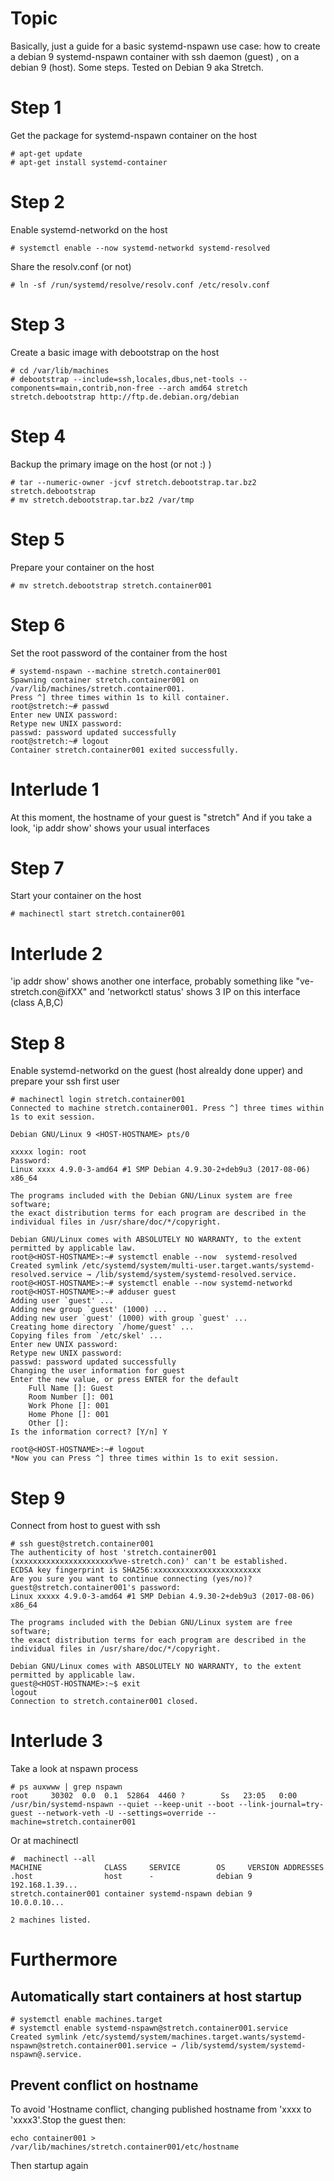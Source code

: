 # Topic
Basically, just a guide for a basic systemd-nspawn use case: how to create a debian 9 systemd-nspawn container with ssh daemon  (guest) , on a debian 9 (host). Some steps. Tested on Debian 9 aka Stretch.



# Step 1 
Get the package for systemd-nspawn container on the host
```
# apt-get update
# apt-get install systemd-container
```
# Step 2
Enable systemd-networkd on the host
```
# systemctl enable --now systemd-networkd systemd-resolved
```
Share the resolv.conf (or not)
```
# ln -sf /run/systemd/resolve/resolv.conf /etc/resolv.conf 
```
# Step 3
Create a basic image with debootstrap on the host
```
# cd /var/lib/machines
# debootstrap --include=ssh,locales,dbus,net-tools --components=main,contrib,non-free --arch amd64 stretch stretch.debootstrap http://ftp.de.debian.org/debian
```
# Step 4
Backup the primary image on the host (or not :) )
```
# tar --numeric-owner -jcvf stretch.debootstrap.tar.bz2 stretch.debootstrap
# mv stretch.debootstrap.tar.bz2 /var/tmp
```

# Step 5
Prepare your container on the host
```
# mv stretch.debootstrap stretch.container001
```
# Step 6
Set the root password of the container from the host
```
# systemd-nspawn --machine stretch.container001 
Spawning container stretch.container001 on /var/lib/machines/stretch.container001.
Press ^] three times within 1s to kill container.
root@stretch:~# passwd
Enter new UNIX password: 
Retype new UNIX password: 
passwd: password updated successfully
root@stretch:~# logout
Container stretch.container001 exited successfully.
```
# Interlude 1
At this moment, the hostname of your guest is "stretch"
And if you take a look, 'ip addr show' shows your usual interfaces


# Step 7
Start your container on the host
```
# machinectl start stretch.container001 
```

# Interlude 2
'ip addr show' shows another one interface, probably something like "ve-stretch.con@ifXX" and 'networkctl status' shows 3 IP on this interface (class A,B,C)

# Step 8
Enable systemd-networkd on the guest (host alrealdy done upper) and prepare your ssh first user
```
# machinectl login stretch.container001 
Connected to machine stretch.container001. Press ^] three times within 1s to exit session.

Debian GNU/Linux 9 <HOST-HOSTNAME> pts/0

xxxxx login: root
Password: 
Linux xxxx 4.9.0-3-amd64 #1 SMP Debian 4.9.30-2+deb9u3 (2017-08-06) x86_64

The programs included with the Debian GNU/Linux system are free software;
the exact distribution terms for each program are described in the
individual files in /usr/share/doc/*/copyright.

Debian GNU/Linux comes with ABSOLUTELY NO WARRANTY, to the extent
permitted by applicable law.
root@<HOST-HOSTNAME>:~# systemctl enable --now  systemd-resolved
Created symlink /etc/systemd/system/multi-user.target.wants/systemd-resolved.service → /lib/systemd/system/systemd-resolved.service.
root@<HOST-HOSTNAME>:~# systemctl enable --now systemd-networkd
root@<HOST-HOSTNAME>:~# adduser guest
Adding user `guest' ...
Adding new group `guest' (1000) ...
Adding new user `guest' (1000) with group `guest' ...
Creating home directory `/home/guest' ...
Copying files from `/etc/skel' ...
Enter new UNIX password: 
Retype new UNIX password: 
passwd: password updated successfully
Changing the user information for guest
Enter the new value, or press ENTER for the default
	Full Name []: Guest
	Room Number []: 001
	Work Phone []: 001
	Home Phone []: 001
	Other []: 
Is the information correct? [Y/n] Y

root@<HOST-HOSTNAME>:~# logout
*Now you can Press ^] three times within 1s to exit session.
```

# Step 9
Connect from host to guest with ssh
```
# ssh guest@stretch.container001
The authenticity of host 'stretch.container001 (xxxxxxxxxxxxxxxxxxxxxx%ve-stretch.con)' can't be established.
ECDSA key fingerprint is SHA256:xxxxxxxxxxxxxxxxxxxxxxxx
Are you sure you want to continue connecting (yes/no)?
guest@stretch.container001's password: 
Linux xxxxx 4.9.0-3-amd64 #1 SMP Debian 4.9.30-2+deb9u3 (2017-08-06) x86_64

The programs included with the Debian GNU/Linux system are free software;
the exact distribution terms for each program are described in the
individual files in /usr/share/doc/*/copyright.

Debian GNU/Linux comes with ABSOLUTELY NO WARRANTY, to the extent
permitted by applicable law.
guest@<HOST-HOSTNAME>:~$ exit
logout
Connection to stretch.container001 closed.
```



# Interlude 3
Take a look at nspawn process
```
# ps auxwww | grep nspawn
root     30302  0.0  0.1  52864  4460 ?        Ss   23:05   0:00 /usr/bin/systemd-nspawn --quiet --keep-unit --boot --link-journal=try-guest --network-veth -U --settings=override --machine=stretch.container001
```
Or at machinectl
```
#  machinectl --all
MACHINE              CLASS     SERVICE        OS     VERSION ADDRESSES
.host                host      -              debian 9       192.168.1.39...
stretch.container001 container systemd-nspawn debian 9       10.0.0.10...

2 machines listed.
```
# Furthermore
## Automatically start containers at host startup
```
# systemctl enable machines.target
# systemctl enable systemd-nspawn@stretch.container001.service
Created symlink /etc/systemd/system/machines.target.wants/systemd-nspawn@stretch.container001.service → /lib/systemd/system/systemd-nspawn@.service.
```
## Prevent conflict on hostname 
To avoid 'Hostname conflict, changing published hostname from 'xxxx to 'xxxx3'.Stop the guest then:
```
echo container001 > /var/lib/machines/stretch.container001/etc/hostname
```
Then startup again





